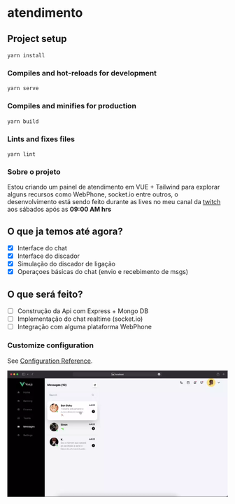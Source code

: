 # atendimento

## Project setup
```
yarn install
```

### Compiles and hot-reloads for development
```
yarn serve
```

### Compiles and minifies for production
```
yarn build
```

### Lints and fixes files
```
yarn lint
```

### Sobre o projeto

Estou criando um painel de atendimento em VUE + Tailwind para explorar alguns recursos como WebPhone, socket.io entre outros, o desenvolvimento está sendo feito durante as lives no meu canal da [twitch](https://www.twitch.tv/limahebert) aos sábados após as <b>09:00 AM hrs</b>

## O que ja temos até agora?
 - [x] Interface do chat
 - [x] Interface do discador
 - [x] Simulação do discador de ligação
 - [x] Operaçoes básicas do chat (envio e recebimento de msgs)

## O que será feito?
 - [ ] Construção da Api com Express + Mongo DB
 - [ ] Implementação do chat realtime (socket.io)
 - [ ] Integração com alguma plataforma WebPhone

### Customize configuration
See [Configuration Reference](https://cli.vuejs.org/config/).

!['Capa do projeto'](animation.webp)
